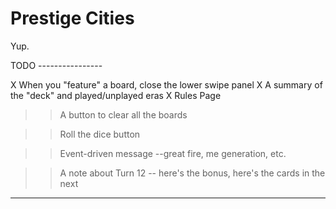 # Prestige Cities

Yup.


TODO ----------------

X  When you "feature" a board, close the lower swipe panel
X  A summary of the "deck" and played/unplayed eras
X  Rules Page

>> A button to clear all the boards

>> Roll the dice button

>> Event-driven message --great fire, me generation, etc.

>> A note about Turn 12  -- here's the bonus, here's the cards in the next



---------------------